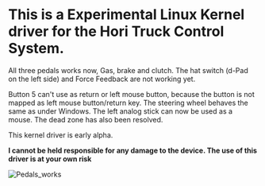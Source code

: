 # This is a Experimental Linux Kernel driver for the Hori Truck Control System.

All three pedals works now, Gas, brake and clutch.
The hat switch (d-Pad on the left side) and Force Feedback are not working yet.

Button 5 can't use as return or left mouse button, because the button is not mapped as left mouse button/return key.
The steering wheel behaves the same as under Windows. The left analog stick can now be used as a mouse.
The dead zone has also been resolved.

This kernel driver is early alpha.

**I cannot be held responsible for any damage to the device. The use of this driver is at your own risk**

![Pedals_works](https://github.com/user-attachments/assets/7f347458-5c01-4d28-bd4c-e2b78a502ef2)
